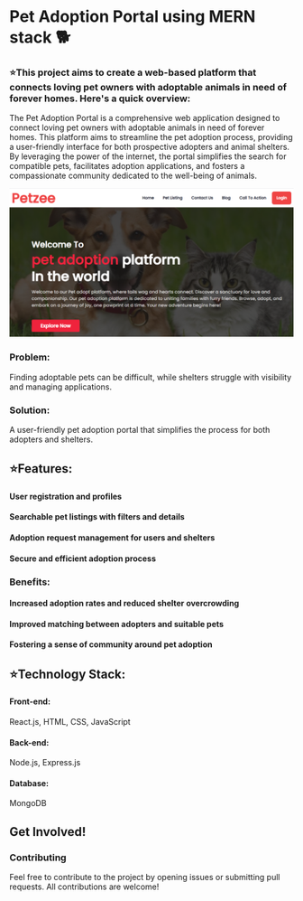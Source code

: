 
# Pet Adoption Portal using MERN stack 🐕

### ⭐This project aims to create a web-based platform that connects loving pet owners with adoptable animals in need of forever homes. Here's a quick overview:

The Pet Adoption Portal is a comprehensive web application designed to connect loving pet owners with adoptable animals in need of forever homes. This platform aims to streamline the pet adoption process, providing a user-friendly interface for both prospective adopters and animal shelters. By leveraging the power of the internet, the portal simplifies the search for compatible pets, facilitates adoption applications, and fosters a compassionate community dedicated to the well-being of animals.

![image_alt](https://github.com/MohammadValeed/Pet-Adoption-Portal-using-MERN-stack/blob/main/Screenshot%202024-08-31%20122554.png?raw=true)

### Problem: 
Finding adoptable pets can be difficult, while shelters struggle with visibility and managing applications.

### Solution: 
A user-friendly pet adoption portal that simplifies the process for both adopters and shelters.

## ⭐Features:

#### User registration and profiles
#### Searchable pet listings with filters and details
#### Adoption request management for users and shelters
#### Secure and efficient adoption process

### Benefits:

#### Increased adoption rates and reduced shelter overcrowding
#### Improved matching between adopters and suitable pets
#### Fostering a sense of community around pet adoption

## ⭐Technology Stack:


#### Front-end: 
React.js, HTML, CSS, JavaScript
#### Back-end: 
Node.js, Express.js
#### Database: 
MongoDB

## Get Involved!
### Contributing
Feel free to contribute to the project by opening issues or submitting pull requests. All contributions are welcome!
